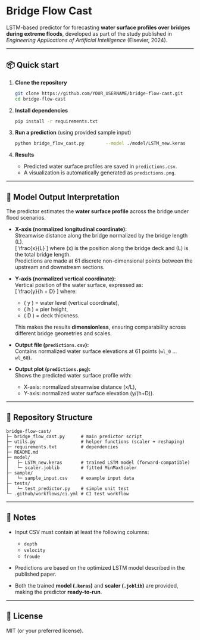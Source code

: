# Bridge Flow Cast

LSTM-based predictor for forecasting **water surface profiles over bridges during extreme floods**, developed as part of the study published in *Engineering Applications of Artificial Intelligence* (Elsevier, 2024).

---

## 📦 Quick start

1. **Clone the repository**
   ```bash
   git clone https://github.com/YOUR_USERNAME/bridge-flow-cast.git
   cd bridge-flow-cast
   ```

2. **Install dependencies**
   ```bash
   pip install -r requirements.txt
   ```

3. **Run a prediction** (using provided sample input)
   ```bash
   python bridge_flow_cast.py        --model ./model/LSTM_new.keras        --scaler ./model/scaler.joblib        --input sample/sample_input.csv        --out sample/predictions.csv
   ```

4. **Results**
   - Predicted water surface profiles are saved in `predictions.csv`.  
   - A visualization is automatically generated as `predictions.png`.  

---

## 📘 Model Output Interpretation  

The predictor estimates the **water surface profile** across the bridge under flood scenarios.  

- **X-axis (normalized longitudinal coordinate):**  
  Streamwise distance along the bridge normalized by the bridge length \(L\).  
  \[
  \frac{x}{L}
  \]
  where \(x\) is the position along the bridge deck and \(L\) is the total bridge length.  
  Predictions are made at 61 discrete non-dimensional points between the upstream and downstream sections.

- **Y-axis (normalized vertical coordinate):**  
  Vertical position of the water surface, expressed as:  
  \[
  \frac{y}{h + D}
  \]
  where:  
  - \( y \) = water level (vertical coordinate),  
  - \( h \) = pier height,  
  - \( D \) = deck thickness.  

  This makes the results **dimensionless**, ensuring comparability across different bridge geometries and scales.

- **Output file (`predictions.csv`):**  
  Contains normalized water surface elevations at 61 points (`wl_0` … `wl_60`).  

- **Output plot (`predictions.png`):**  
  Shows the predicted water surface profile with:  
  - X-axis: normalized streamwise distance \(x/L\),  
  - Y-axis: normalized water surface elevation \(y/(h+D)\).

---

## 📂 Repository Structure

```
bridge-flow-cast/
├─ bridge_flow_cast.py      # main predictor script
├─ utils.py                 # helper functions (scaler + reshaping)
├─ requirements.txt         # dependencies
├─ README.md
├─ model/
│   ├─ LSTM_new.keras       # trained LSTM model (forward-compatible)
│   └─ scaler.joblib        # fitted MinMaxScaler
├─ sample/
│   └─ sample_input.csv     # example input data
├─ tests/
│   └─ test_predictor.py    # simple unit test
└─ .github/workflows/ci.yml # CI test workflow
```

---

## 📑 Notes

- Input CSV must contain at least the following columns:
  - `depth`
  - `velocity`
  - `froude`

- Predictions are based on the optimized LSTM model described in the published paper.  
- Both the trained **model (`.keras`)** and **scaler (`.joblib`)** are provided, making the predictor **ready-to-run**.  

---

## 📜 License

MIT (or your preferred license).
